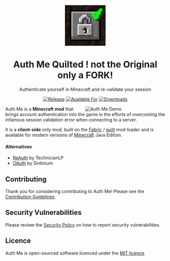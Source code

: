 <div align="center">

<img alt="Auth Me Icon" src="src/main/resources/assets/authme/icon.png" width="128">

# Auth Me Quilted ! not the Original only a FORK!

Authenticate yourself in Minecraft and re-validate your session

[![Release](https://img.shields.io/github/v/release/axieum/authme?style=for-the-badge&include_prereleases&sort=semver)][releases]
[![Available For](https://img.shields.io/badge/dynamic/json?label=Available%20For&style=for-the-badge&color=34aa2f&query=gameVersionLatestFiles%5B0%5D.gameVersion&url=https%3A%2F%2Faddons-ecs.forgesvc.net%2Fapi%2Fv2%2Faddon%2F356643)][curseforge]
[![Downloads](https://img.shields.io/badge/dynamic/json?label=Downloads&style=for-the-badge&color=f16436&query=downloadCount&url=https%3A%2F%2Faddons-ecs.forgesvc.net%2Fapi%2Fv2%2Faddon%2F356643)][curseforge:files]

</div>

<img alt="Auth Me Demo" src="demo.gif" width="50%" align="right">

Auth Me is a **Minecraft mod** that brings account authentication into the game
in the efforts of overcoming the infamous session validation error when
connecting to a server.

It is a **client-side** only mod, built on the [Fabric][fabric] / [quilt][quilt] mod loader and
is available for modern versions of [Minecraft][minecraft] Java Edition.

#### Alternatives

- [ReAuth][reauth_mod] by TechnicianLP
- [OAuth][oauth_mod] by Sintinium

## Contributing

Thank you for considering contributing to Auth Me! Please see the
[Contribution Guidelines][contributing].

## Security Vulnerabilities

Please review the [Security Policy][security] on how to report security
vulnerabilities.

## Licence

Auth Me is open-sourced software licenced under the [MIT licence][licence].

[contributing]: .github/CONTRIBUTING.md
[curseforge]: https://curseforge.com/minecraft/mc-mods/auth-me
[curseforge:files]: https://curseforge.com/minecraft/mc-mods/auth-me/files
[fabric]: https://fabricmc.net/
[quilt]: https://quiltmc.org/
[licence]: https://opensource.org/licenses/MIT
[minecraft]: https://minecraft.net/
[oauth_mod]: https://github.com/Sintinium/oauth
[reauth_mod]: https://github.com/TechnicianLP/ReAuth
[releases]: https://github.com/axieum/authme/releases
[security]: .github/SECURITY.md
